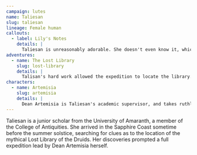 ```yaml
---
campaign: lutes
name: Taliesan
slug: taliesan
lineage: Female human
callouts:
  - label: Lily's Notes
    details: |
      Taliesan is unreasonably adorable. She doesn't even know it, which just makes it worse. She's also a total lightweight. Don't ask me how I know that.
adventures:
  - name: The Lost Library
    slug: lost-library
    details: |
      Talisan's hard work allowed the expedition to locate the library.
characters:
  - name: Artemisia
    slug: artemisia
    details: |
      Dean Artemisia is Taliesan's academic supervisor, and takes ruthless advantage of Taliesan's hard work and gentle nature.
---
```


Taliesan is a junior scholar from the University of Amaranth, a member of the College of Antiquities. She arrived in the Sapphire Coast sometime before the summer solstice, searching for clues as to the location of the mythical Lost Library of the Druids. Her discoveries prompted a full expedition lead by Dean Artemisia herself.
